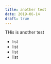 ```yaml
---
title: another test
date: 2019-06-14
draft: true
---
```


THis is another test

<!--more-->

- list
- list
- list
- list